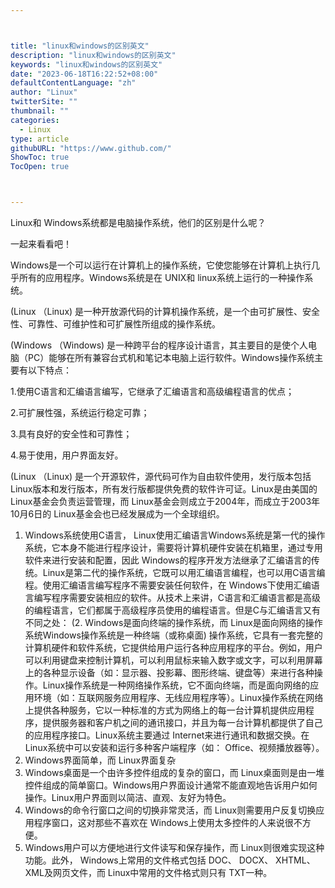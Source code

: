 ```yaml
---



title: "linux和windows的区别英文"
description: "linux和windows的区别英文"
keywords: "linux和windows的区别英文"
date: "2023-06-18T16:22:52+08:00"
defaultContentLanguage: "zh"
author: "Linux"
twitterSite: ""
thumbnail: ""
categories:
  - Linux
type: article
githubURL: "https://www.github.com/"
ShowToc: true
TocOpen: true



---
```


Linux和 Windows系统都是电脑操作系统，他们的区别是什么呢？

一起来看看吧！

Windows是一个可以运行在计算机上的操作系统，它使您能够在计算机上执行几乎所有的应用程序。Windows系统是在 UNIX和 linux系统上运行的一种操作系统。

(Linux （Linux) 是一种开放源代码的计算机操作系统，是一个由可扩展性、安全性、可靠性、可维护性和可扩展性所组成的操作系统。

(Windows （Windows) 是一种跨平台的程序设计语言，其主要目的是使个人电脑（PC）能够在所有兼容台式机和笔记本电脑上运行软件。Windows操作系统主要有以下特点：

1.使用C语言和汇编语言编写，它继承了汇编语言和高级编程语言的优点；

2.可扩展性强，系统运行稳定可靠；

3.具有良好的安全性和可靠性；

4.易于使用，用户界面友好。

(Linux （Linux) 是一个开源软件，源代码可作为自由软件使用，发行版本包括 Linux版本和发行版本，所有发行版都提供免费的软件许可证。Linux是由美国的 Linux基金会负责运营管理，而 Linux基金会则成立于2004年，而成立于2003年10月6日的 Linux基金会也已经发展成为一个全球组织。

1. Windows系统使用C语言， Linux使用汇编语言Windows系统是第一代的操作系统，它本身不能进行程序设计，需要将计算机硬件安装在机箱里，通过专用软件来进行安装和配置，因此 Windows的程序开发方法继承了汇编语言的传统。Linux是第二代的操作系统，它既可以用汇编语言编程，也可以用C语言编程。使用汇编语言编写程序不需要安装任何软件，在 Windows下使用汇编语言编写程序需要安装相应的软件。从技术上来讲，C语言和汇编语言都是高级的编程语言，它们都属于高级程序员使用的编程语言。但是C与汇编语言又有不同之处：
(2. Windows是面向终端的操作系统，而 Linux是面向网络的操作系统Windows操作系统是一种终端（或称桌面) 操作系统，它具有一套完整的计算机硬件和软件系统，它提供给用户运行各种应用程序的平台。例如，用户可以利用键盘来控制计算机，可以利用鼠标来输入数字或文字，可以利用屏幕上的各种显示设备（如：显示器、投影幕、图形终端、键盘等）来进行各种操作。Linux操作系统是一种网络操作系统，它不面向终端，而是面向网络的应用环境（如：互联网服务应用程序、无线应用程序等）。Linux操作系统在网络上提供各种服务，它以一种标准的方式为网络上的每一台计算机提供应用程序，提供服务器和客户机之间的通讯接口，并且为每一台计算机都提供了自己的应用程序接口。Linux系统主要通过 Internet来进行通讯和数据交换。在 Linux系统中可以安装和运行多种客户端程序（如： Office、视频播放器等）。
3. Windows界面简单，而 Linux界面复杂
4. Windows桌面是一个由许多控件组成的复杂的窗口，而 Linux桌面则是由一堆控件组成的简单窗口。Windows用户界面设计通常不能直观地告诉用户如何操作。Linux用户界面则以简洁、直观、友好为特色。
5. Windows的命令行窗口之间的切换非常灵活，而 Linux则需要用户反复切换应用程序窗口，这对那些不喜欢在 Windows上使用太多控件的人来说很不方便。
6. Windows用户可以方便地进行文件读写和保存操作，而 Linux则很难实现这种功能。此外， Windows上常用的文件格式包括 DOC、 DOCX、 XHTML、 XML及网页文件，而 Linux中常用的文件格式则只有 TXT一种。